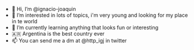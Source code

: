 - 👋 Hi, I’m @ignacio-joaquin
- 👀 I’m interested in lots of topics, i'm very young and looking for my place in te world
- 🌱 I’m currently learning anything that looks fun or interesting
- 🇦🇷 Argentina is the best country ever
- 📫 You can send me a dm at @http_igj in twitter

<!---
ignacio-joaquin/ignacio-joaquin is a ✨ special ✨ repository because its `README.md` (this file) appears on your GitHub profile.
You can click the Preview link to take a look at your changes.
--->
